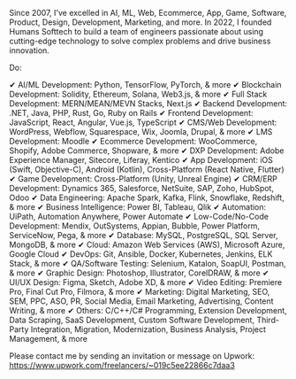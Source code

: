Since 2007, I've excelled in AI, ML, Web, Ecommerce, App, Game, Software, Product, Design, Development, Marketing, and more. In 2022, I founded Humans Softtech to build a team of engineers passionate about using cutting-edge technology to solve complex problems and drive business innovation.

Do:

✔ AI/ML Development: Python, TensorFlow, PyTorch, & more
✔ Blockchain Development: Solidity, Ethereum, Solana, Web3.js, & more
✔ Full Stack Development: MERN/MEAN/MEVN Stacks, Next.js
✔ Backend Development: .NET, Java, PHP, Rust, Go, Ruby on Rails
✔ Frontend Development: JavaScript, React, Angular, Vue.js, TypeScript
✔ CMS/Web Development: WordPress, Webflow, Squarespace, Wix, Joomla, Drupal, & more
✔ LMS Development: Moodle
✔ Ecommerce Development: WooCommerce, Shopify, Adobe Commerce, Shopware, & more
✔ DXP Development: Adobe Experience Manager, Sitecore, Liferay, Kentico
✔ App Development: iOS (Swift, Objective-C), Android (Kotlin), Cross-Platform (React Native, Flutter)
✔ Game Development: Cross-Platform (Unity, Unreal Engine)
✔ CRM/ERP Development: Dynamics 365, Salesforce, NetSuite, SAP, Zoho, HubSpot, Odoo
✔ Data Engineering: Apache Spark, Kafka, Flink, Snowflake, Redshift, & more
✔ Business Intelligence: Power BI, Tableau, Qlik
✔ Automation: UiPath, Automation Anywhere, Power Automate
✔ Low-Code/No-Code Development: Mendix, OutSystems, Appian, Bubble, Power Platform, ServiceNow, Pega, & more
✔ Database: MySQL, PostgreSQL, SQL Server, MongoDB, & more
✔ Cloud: Amazon Web Services (AWS), Microsoft Azure, Google Cloud
✔ DevOps: Git, Ansible, Docker, Kubernetes, Jenkins, ELK Stack, & more
✔ QA/Software Testing: Selenium, Katalon, SoapUI, Postman, & more
✔ Graphic Design: Photoshop, Illustrator, CorelDRAW, & more
✔ UI/UX Design: Figma, Sketch, Adobe XD, & more
✔ Video Editing: Premiere Pro, Final Cut Pro, Filmora, & more
✔ Marketing: Digital Marketing, SEO, SEM, PPC, ASO, PR, Social Media, Email Marketing, Advertising, Content Writing, & more
✔ Others: C/C++/C# Programming, Extension Development, Data Scraping, SaaS Development, Custom Software Development, Third-Party Integration, Migration, Modernization, Business Analysis, Project Management, & more

Please contact me by sending an invitation or message on Upwork: https://www.upwork.com/freelancers/~019c5ee22866c7daa3
